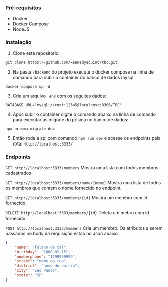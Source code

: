 ### Pré-requisitos

- Docker
- Docker Compose
- NodeJS

### Instalação

1. Clone este repositório:

```
git clone https://github.com/kennedyaquino/tbc.git
```

2. Na pasta ```/backend``` do projeto execute o docker compose na linha de comando para subir o container do banco de dados mysql:
```
docker compose up -d
```

3. Crie um arquivo ```.env``` com os seguites dados:
```
DATABASE_URL="mysql://root:12345@localhost:3306/TBC"
```

4. Após subir o container digite o comando abaixo na linha de comando para executar as migrate do prisma no banco de dados:
```
npx prisma migrate dev
```

5. Então rode a api com comando ```npm run dev``` e acesse os endpoints pela rota: ```http://localhost:3333/```

### Endpoints

```GET http://localhost:3333/members``` Mostra uma lista com todos membros cadastrados

```GET http://localhost:3333/members/name/{nome}``` Mostra uma lista de todos os membros que contém o nome fornecido no endpoint.

```GET http://localhost:3333/members/{id}``` Mostra um membro com id fornecido.

```DELETE http://localhost:3333/members/{id}``` Deleta um mebro com id fornecido

```POST http://localhost:3333/members``` Cria um membro. Os atributos a serem passados no body da requisição estão no Json abaixo.

```json
{
	"name": "fulano de tal",
	"birthday": "2000-02-15",
	"numberphone": "1199999999",
	"street": "nome da rua",
	"district": "nome do bairro",
	"city": "Sao Paulo",
	"state": "SP"
}
```

